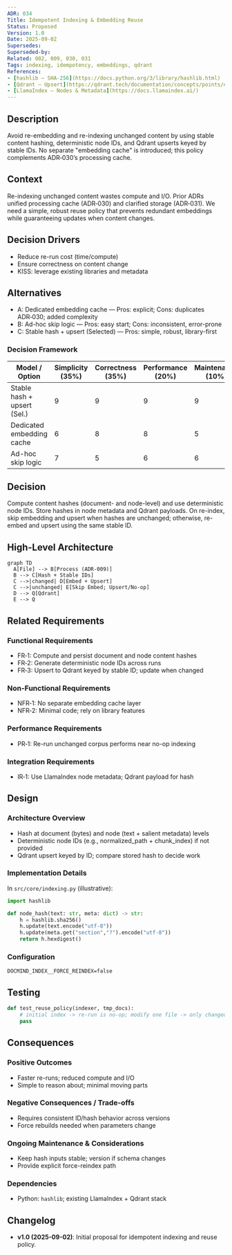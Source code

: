 ```yaml
---
ADR: 034
Title: Idempotent Indexing & Embedding Reuse
Status: Proposed
Version: 1.0
Date: 2025-09-02
Supersedes:
Superseded-by:
Related: 002, 009, 030, 031
Tags: indexing, idempotency, embeddings, qdrant
References:
- [hashlib — SHA-256](https://docs.python.org/3/library/hashlib.html)
- [Qdrant — Upsert](https://qdrant.tech/documentation/concepts/points/#upsert)
- [LlamaIndex — Nodes & Metadata](https://docs.llamaindex.ai/)
---
```


## Description

Avoid re-embedding and re-indexing unchanged content by using stable content hashing, deterministic node IDs, and Qdrant upserts keyed by stable IDs. No separate "embedding cache" is introduced; this policy complements ADR‑030’s processing cache.

## Context

Re-indexing unchanged content wastes compute and I/O. Prior ADRs unified processing cache (ADR‑030) and clarified storage (ADR‑031). We need a simple, robust reuse policy that prevents redundant embeddings while guaranteeing updates when content changes.

## Decision Drivers

- Reduce re-run cost (time/compute)
- Ensure correctness on content change
- KISS: leverage existing libraries and metadata

## Alternatives

- A: Dedicated embedding cache — Pros: explicit; Cons: duplicates ADR‑030; added complexity
- B: Ad-hoc skip logic — Pros: easy start; Cons: inconsistent, error-prone
- C: Stable hash + upsert (Selected) — Pros: simple, robust, library-first

### Decision Framework

| Model / Option                 | Simplicity (35%) | Correctness (35%) | Performance (20%) | Maintenance (10%) | Total Score | Decision      |
| ------------------------------ | ---------------- | ----------------- | ----------------- | ----------------- | ----------- | ------------- |
| Stable hash + upsert (Sel.)    | 9                | 9                 | 9                 | 9                 | **9.0**     | ✅ Selected    |
| Dedicated embedding cache      | 6                | 8                 | 8                 | 5                 | 6.9         | Rejected      |
| Ad-hoc skip logic              | 7                | 5                 | 6                 | 6                 | 6.1         | Rejected      |

## Decision

Compute content hashes (document- and node-level) and use deterministic node IDs. Store hashes in node metadata and Qdrant payloads. On re-index, skip embedding and upsert when hashes are unchanged; otherwise, re-embed and upsert using the same stable ID.

## High-Level Architecture

```mermaid
graph TD
  A[File] --> B[Process (ADR‑009)]
  B --> C[Hash + Stable IDs]
  C -->|changed| D[Embed + Upsert]
  C -->|unchanged| E[Skip Embed; Upsert/No-op]
  D --> Q[Qdrant]
  E --> Q
```

## Related Requirements

### Functional Requirements

- FR‑1: Compute and persist document and node content hashes
- FR‑2: Generate deterministic node IDs across runs
- FR‑3: Upsert to Qdrant keyed by stable ID; update when changed

### Non-Functional Requirements

- NFR‑1: No separate embedding cache layer
- NFR‑2: Minimal code; rely on library features

### Performance Requirements

- PR‑1: Re-run unchanged corpus performs near no-op indexing

### Integration Requirements

- IR‑1: Use LlamaIndex node metadata; Qdrant payload for hash

## Design

### Architecture Overview

- Hash at document (bytes) and node (text + salient metadata) levels
- Deterministic node IDs (e.g., normalized_path + chunk_index) if not provided
- Qdrant upsert keyed by ID; compare stored hash to decide work

### Implementation Details

In `src/core/indexing.py` (illustrative):

```python
import hashlib

def node_hash(text: str, meta: dict) -> str:
    h = hashlib.sha256()
    h.update(text.encode("utf-8"))
    h.update(meta.get("section","?").encode("utf-8"))
    return h.hexdigest()
```

### Configuration

```env
DOCMIND_INDEX__FORCE_REINDEX=false
```

## Testing

```python
def test_reuse_policy(indexer, tmp_docs):
    # initial index -> re-run is no-op; modify one file -> only changed nodes update
    pass
```

## Consequences

### Positive Outcomes

- Faster re-runs; reduced compute and I/O
- Simple to reason about; minimal moving parts

### Negative Consequences / Trade-offs

- Requires consistent ID/hash behavior across versions
- Force rebuilds needed when parameters change

### Ongoing Maintenance & Considerations

- Keep hash inputs stable; version if schema changes
- Provide explicit force-reindex path

### Dependencies

- Python: `hashlib`; existing LlamaIndex + Qdrant stack

## Changelog

- **v1.0 (2025-09-02)**: Initial proposal for idempotent indexing and reuse policy.

